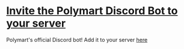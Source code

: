 # [Invite the Polymart Discord Bot to your server](https://discord.com/api/oauth2/authorize?client_id=724460914560073838&permissions=268527680&scope=bot%20applications.commands)

Polymart's official Discord bot! Add it to your server [here](https://discord.com/api/oauth2/authorize?client_id=724460914560073838&permissions=268527680&scope=bot%20applications.commands)
